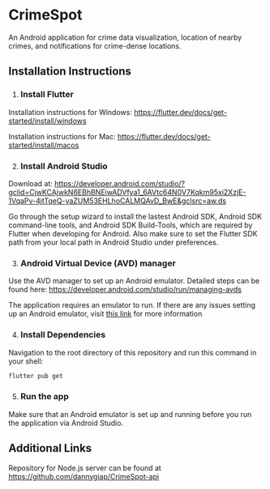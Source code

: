 # CrimeSpot

An Android application for crime data visualization, location of nearby crimes, and notifications for crime-dense locations.

## Installation Instructions
1. ### Install Flutter
Installation instructions for Windows: https://flutter.dev/docs/get-started/install/windows

Installation instructions for Mac: https://flutter.dev/docs/get-started/install/macos

2. ### Install Android Studio
Download at:
https://developer.android.com/studio/?gclid=CjwKCAjwkN6EBhBNEiwADVfya1_6AVtc64N0V7Kqkm95xi2XzjE-1VqaPv-4jtTqeQ-yaZUM53EHLhoCALMQAvD_BwE&gclsrc=aw.ds 

Go through the setup wizard to install the lastest Android SDK, Android SDK command-line tools, and Android SDK Build-Tools, which are required
by Flutter when developing for Android. Also make sure to set the Flutter SDK path from your local path in Android Studio under preferences.

3. ### Android Virtual Device (AVD) manager
Use the AVD manager to set up an Android emulator. Detailed steps can be found here: https://developer.android.com/studio/run/managing-avds

The application requires an emulator to run. If there are any issues setting up an Android emulator, visit [this link](https://developer.android.com/studio/run/emulator)
for more information

4. ### Install Dependencies
Navigation to the root directory of this repository and run this command in your shell:
```bash
flutter pub get
```

5. ### Run the app
Make sure that an Android emulator is set up and running before you run the application via Android Studio.


## Additional Links
Repository for Node.js server can be found at https://github.com/dannygiap/CrimeSpot-api

